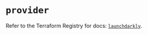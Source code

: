 # `provider`

Refer to the Terraform Registry for docs: [`launchdarkly`](https://registry.terraform.io/providers/launchdarkly/launchdarkly/2.20.1/docs).
